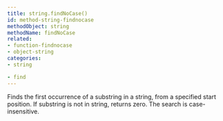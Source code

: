 ```yaml
---
title: string.findNoCase()
id: method-string-findnocase
methodObject: string
methodName: findNoCase
related:
- function-findnocase
- object-string
categories:
- string

- find
---
```


Finds the first occurrence of a substring in a string, from a
specified start position. If substring is not in string,
returns zero. The search is case-insensitive.